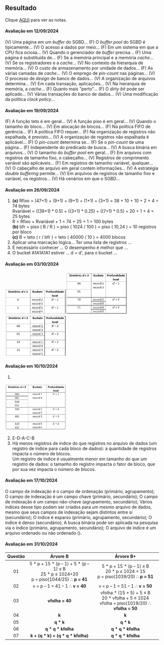 ## Resultado

Clique [AQUI](../media/sgbd-2024-2-bcc-resumo.pdf) para ver as notas.

#### Avaliação em 12/09/2024

(V) Uma página em um _buffer_ do SGBD... (F) O _buffer pool_ do SGBD é tipicamente... (V) O acesso a dados por meio... (F) Em um sistema em que a CPU fica ociosa... (V) Quando o gerenciador de _buffer_ precisa... (F) Uma página é substituída de... (F) Se a memória principal e a memória _cache_... (V) Se os registradores e a _cache_... (V) No contexto da hierarquia de memória... (V) O custo de armazenamento por unidade de dados... (F) As várias camadas de _cache_... (V) O emprego de _pin-count_ nas páginas... (V) O processo de _design_ de banco de dados... (V) A organização de arquivos determina... (V) Em cada transação, aplicações... (V) Na hierarquia de memória, a _cache_... (F) Quanto mais "perto"... (F) O _dirty bit_ pode ser aplicado... (V) Várias transações do banco de dados... (V) Uma modificação da política _clock policy_... 

#### Avaliação em 19/09/2024

(F) A função teto é em geral... (V) A função piso é em geral... (V) Quando o tamanho do bloco... (V) Em alocação de blocos... (F) Na política FIFO de gerência... (F) A política FIFO requer... (F) Na organização de registros não espalhada, é previsto... (V) A organização de registros não espalhada é aplicável... (F) O _pin-count_ determina se... (F) Se o _pin-count_ de uma página... (F) Independente do predicado de busca... (V) A busca binária em arquivos... (V) O tamanho do _buffer pool_ em geral... (F) Em arquivos com registros de tamanho fixo, o cabeçalho... (V) Registros de comprimento variável são aplicáveis... (F) Em registros de tamanho variável, qualquer... (V) O cabeçalho de arquivo em geral contém informações... (V) A estratégia _double buffering_ permite... (V) Em arquivos de registros de tamanho fixo e variável, os registros... (V) Há cenários em que o SGBD...

#### Avaliação em 26/09/2024
1. **(a)** Rfixo = (47+1) + (9+1) + (9+1) + (1+1) + (3+1) = 38 + 10 + 10 + 2 + 4 = 74 bytes<br>Rvariável = ((39+1) * 0.5) + ((3+1) * 0.25) + ((7+1) * 0.5) = 20 + 1 + 4 = 25 bytes<br>R = Rfixo + Rvariável + 1 = 74 + 25 + 1 = 100 bytes<br>**(b)** bfr = piso ( B / R ) = piso ( 1024 / 100 ) = piso ( 10,24 ) = 10 registros por bloco<br>**(c)** B = teto ( r / bfr ) = teto ( 40000 / 10 ) = 4000 blocos
2. Aplicar uma marcação lógica... Ter uma lista de registros ...
3. É necessário conhecer ... O desempenho é melhor que ...
4. O bucket A1A1A1A1 estiver ... d = d', para o bucket ...

#### Avaliação em 03/10/2024

<img src="../media/ava-20241003-1.jpg" width="200"><img src="../media/ava-20241003-2.jpg" width="200"><img src="../media/ava-20241003-3.jpg" width="200">

#### Avaliação em 10/10/2024

1.
<img src="../media/ava-20241003-4.jpg" width="200">

2. E-D-A-C-B
3. Há menos registros de índice do que registros no arquivo de dados (um registro de índice para cada bloco de dados): a quantidade de registros impacta o número de blocos.<br>Um registro de índice é usualmente menor em tamanho do que um registro de dados: o tamanho do registro impacta o fator de bloco, que por sua vez impacta o número de blocos.

#### Avaliação em 17/10/2024

O campo de indexação é o campo de ordenação (primário, agrupamento); O campo de indexação é um campo chave (primário, secundário); O campo de indexação é um campo não-chave (agrupamento, secundário); Vários índices desse tipo podem ser criados para um mesmo arquivo de dados, mesmo que seus campos de indexação sejam distintos entre si (secundário); O índice é esparso (primário, agrupamento, secundário); O índice é denso (secundário); A busca binária pode ser aplicada na pesquisa via o índice (primário, agrupamento, secundário); O arquivo de índice é um arquivo ordenado ou não ordenado ().

#### Avaliação em 31/10/2024

|Questão|Árvore B|Árvore B+|
|:-:|:-:|:-:|
|01|5 * p + 15 * (p – 1) + 5 * (p – 1) &#8804; B<br>25 * p &#8804; 1024+20<br>p = piso(1044/25) &#8756; **p = 41**|5 * p + 15 * (p – 1) &#8804; B<br>20 * p &#8804; 1024 + 15<br>p = piso(1039/20) &#8756; **p = 51**|
|02|v = p – 1 = 41 – 1 &#8756; **v = 40**|v = p – 1 = 51 – 1 &#8756; **v = 50**|
|03|**vfolha = 40**|vfolha * (15 + 5) + 5 &#8804; B<br>20 * vfolha + 5 &#8804; 1024<br>vfolha = piso(1019/20) &#8756; **vfolha = 50**|
|04|**k**|**k**|
|05|**q * k**|**q * k**|
|06|**q * q * kfolha**|**q * q * kfolha**|
|07|**k + (q * k) + (q * q * kfolha)**|**q * q * kfolha**|
